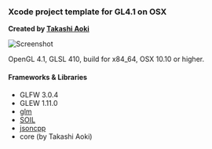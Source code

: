 ### Xcode project template for GL4.1 on OSX
 
**Created by [Takashi Aoki](takashiaoki.com)**  
  
![Screenshot](/../master/screenshot.png?raw=true "")

OpenGL 4.1, GLSL 410, build for x84_64, OSX 10.10 or higher.

#### Frameworks & Libraries

- GLFW 3.0.4
- GLEW 1.11.0
- [glm](http://glm.g-truc.net)
- [SOIL](http://www.lonesock.net/soil.html) 
- [jsoncpp](https://github.com/open-source-parsers/jsoncpp)
- core (by Takashi Aoki)